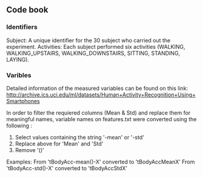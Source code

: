 ## Code book

### Identifiers
Subject: A unique  identifier for the 30  subject who carried out the experiment.
Activities:  Each subject performed six activities (WALKING, WALKING_UPSTAIRS, WALKING_DOWNSTAIRS, SITTING, STANDING, LAYING).


### Varibles 

Detailed information of the measured variables can be found on this link:
http://archive.ics.uci.edu/ml/datasets/Human+Activity+Recognition+Using+Smartphones


In order to filter  the requiered columns (Mean & Std) and replace them for meaningful names, variable names on features.txt were converted using the following : 

 1. Select values  containing the string   '-mean' or '-std'
 2. Replace above for 'Mean' and 'Std'
 3. Remove '()'

Examples:
	From 'tBodyAcc-mean()-X'  converted to  'tBodyAccMeanX'
	From 'tBodyAcc-std()-X'  converted to  'tBodyAccStdX'



